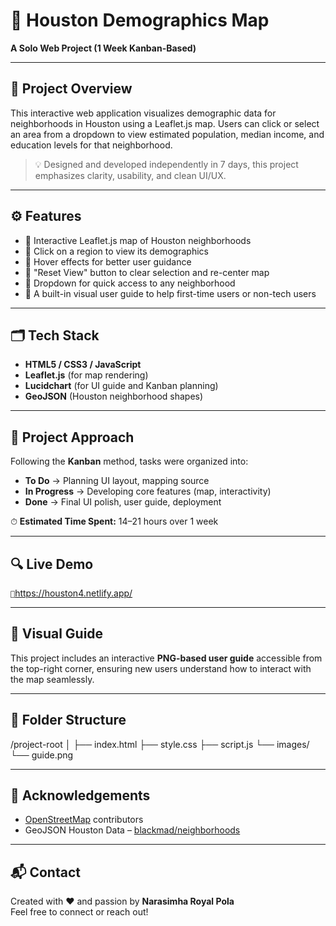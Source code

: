 # 🌆 Houston Demographics Map  
**A Solo Web Project (1 Week Kanban-Based)**  

---

## 📌 Project Overview  
This interactive web application visualizes demographic data for neighborhoods in Houston using a Leaflet.js map. Users can click or select an area from a dropdown to view estimated population, median income, and education levels for that neighborhood.

> 💡 Designed and developed independently in 7 days, this project emphasizes clarity, usability, and clean UI/UX.

---

## ⚙️ Features  
- 📍 Interactive Leaflet.js map of Houston neighborhoods  
- 🎯 Click on a region to view its demographics  
- 🧠 Hover effects for better user guidance  
- 🔄 "Reset View" button to clear selection and re-center map  
- 📂 Dropdown for quick access to any neighborhood  
- 📸 A built-in visual user guide to help first-time users or non-tech users

---

## 🗂 Tech Stack  
- **HTML5 / CSS3 / JavaScript**  
- **Leaflet.js** (for map rendering)  
- **Lucidchart** (for UI guide and Kanban planning)  
- **GeoJSON** (Houston neighborhood shapes)  

---

## 🧠 Project Approach  
Following the **Kanban** method, tasks were organized into:
- **To Do** → Planning UI layout, mapping source
- **In Progress** → Developing core features (map, interactivity)
- **Done** → Final UI polish, user guide, deployment

⏱ **Estimated Time Spent:** 14–21 hours over 1 week

---

## 🔍 Live Demo  

`🔗`https://houston4.netlify.app/

---

## 📸 Visual Guide  
This project includes an interactive **PNG-based user guide** accessible from the top-right corner, ensuring new users understand how to interact with the map seamlessly.

---

## 📁 Folder Structure  

/project-root
│
├── index.html
├── style.css
├── script.js
└── images/
    └── guide.png
    
---

## 🙌 Acknowledgements  
- [OpenStreetMap](https://www.openstreetmap.org/) contributors  
- GeoJSON Houston Data – [blackmad/neighborhoods](https://github.com/blackmad/neighborhoods)

---

## 📬 Contact  
Created with ❤️ and passion by **Narasimha Royal Pola**  
Feel free to connect or reach out!

